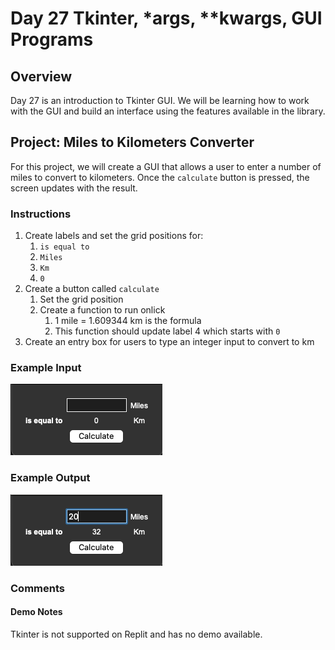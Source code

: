 # Day 27 Tkinter, *args, **kwargs, GUI Programs

## Overview

Day 27 is an introduction to Tkinter GUI. We will be learning how to work with the GUI and build an interface using the features available in the library.

## Project: Miles to Kilometers Converter

For this project, we will create a GUI that allows a user to enter a number of miles to convert to kilometers. Once the `calculate` button is pressed, the screen updates with the result.

### Instructions

1. Create labels and set the grid positions for:
   1. `is equal to`
   2. `Miles`
   3. `Km`
   4. `0`
2. Create a button called `calculate`
   1. Set the grid position
   2. Create a function to run onlick
      1. 1 mile = 1.609344 km is the formula
      2. This function should update label 4 which starts with `0`
3. Create an entry box for users to type an integer input to convert to km

### Example Input

![Miles to Kilometers 1](Images/miles_to_kilometers1.png)

### Example Output

![Miles to Kilometers 2](Images/miles_to_kilometers2.png)

### Comments

#### Demo Notes

Tkinter is not supported on Replit and has no demo available.

